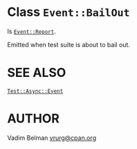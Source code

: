 Class `Event::BailOut`
======================

Is [`Event::Report`](https://github.com/vrurg/raku-Test-Async/blob/v0.1.901/docs/md/Test/Async/Event/Report.md).

Emitted when test suite is about to bail out.

SEE ALSO
========

[`Test::Async::Event`](https://github.com/vrurg/raku-Test-Async/blob/v0.1.901/docs/md/Test/Async/Event.md)

AUTHOR
======

Vadim Belman <vrurg@cpan.org>

